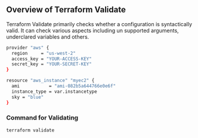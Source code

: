 ##  Overview of Terraform Validate
Terraform Validate primarily checks whether a configuration is syntactically valid. It can check various aspects including un supported arguments, underclared variables and others.
```sh
provider "aws" {
  region     = "us-west-2"
  access_key = "YOUR-ACCESS-KEY"
  secret_key = "YOUR-SECRET-KEY"
}

resource "aws_instance" "myec2" {
  ami           = "ami-082b5a644766e0e6f"
  instance_type = var.instancetype
  sky = "blue"
}
```

### Command for Validating

```sh
terraform validate
```
